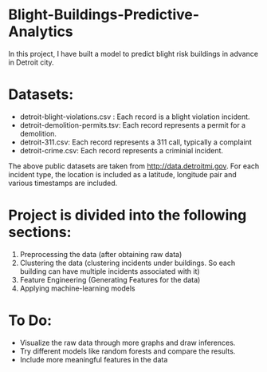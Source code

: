 # Blight-Buildings-Predictive-Analytics

In this project, I have built a model to predict blight risk buildings in advance in Detroit city.

Datasets:
========
- detroit-blight-violations.csv : Each record is a blight violation incident. 
- detroit-demolition-permits.tsv: Each record represents a permit for a demolition. 
- detroit-311.csv: Each record represents a 311 call, typically a complaint 
- detroit-crime.csv: Each record represents a criminial incident.

The above public datasets are taken from http://data.detroitmi.gov. For each incident type, the location is included as a latitude,
longitude pair and various timestamps are included.

Project is divided into the following sections:
==========================================
1) Preprocessing the data (after obtaining raw data)
2) Clustering the data (clustering incidents under buildings. So each building can have multiple incidents associated with it)
3) Feature Engineering (Generating Features for the data)
4) Applying machine-learning models

To Do:
=====
- Visualize the raw data through more graphs and draw inferences. 
- Try different models like random forests and compare the results. 
- Include more meaningful features in the data
